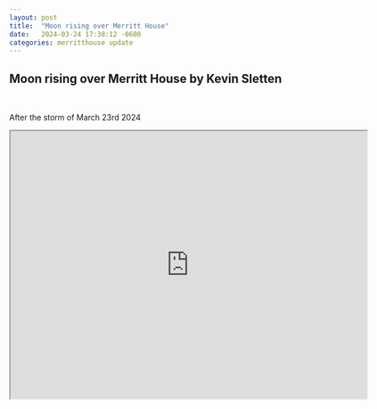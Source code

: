 ```yaml
---
layout: post
title:  "Moon rising over Merritt House"
date:   2024-03-24 17:38:12 -0600
categories: merritthouse update
---
```



<h2> Moon rising over Merritt House by Kevin Sletten </h2>



<br>

<p> After the storm of March 23rd 2024 </p>


<iframe src="https://drive.google.com/file/d/1PSbYLGVwgY1raUNBh7jgTn-PGAjTzatu/preview" width="640" height="480" allow="autoplay"></iframe>

<br>
